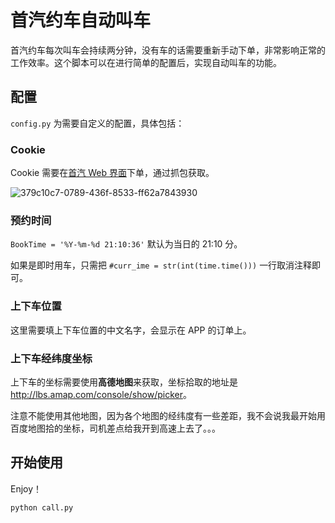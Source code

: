 # 首汽约车自动叫车

首汽约车每次叫车会持续两分钟，没有车的话需要重新手动下单，非常影响正常的工作效率。这个脚本可以在进行简单的配置后，实现自动叫车的功能。

## 配置

`config.py` 为需要自定义的配置，具体包括：

### Cookie

Cookie 需要在[首汽 Web 界面](http://m.01zhuanche.com/touch/h5Home/wxpub/n_jishi)下单，通过抓包获取。

![379c10c7-0789-436f-8533-ff62a7843930](https://user-images.githubusercontent.com/11692045/27831526-aa19bfd0-60fd-11e7-9e66-e703b1ae31ab.png)


### 预约时间

`BookTime = '%Y-%m-%d 21:10:36'` 默认为当日的 21:10 分。

如果是即时用车，只需把 `#curr_ime = str(int(time.time()))` 一行取消注释即可。

### 上下车位置

这里需要填上下车位置的中文名字，会显示在 APP 的订单上。

### 上下车经纬度坐标

上下车的坐标需要使用**高德地图**来获取，坐标拾取的地址是<http://lbs.amap.com/console/show/picker>。

注意不能使用其他地图，因为各个地图的经纬度有一些差距，我不会说我最开始用百度地图拾的坐标，司机差点给我开到高速上去了。。。

## 开始使用

Enjoy！

```python
python call.py
```
